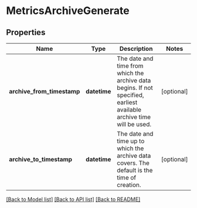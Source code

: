 # MetricsArchiveGenerate

## Properties
Name | Type | Description | Notes
------------ | ------------- | ------------- | -------------
**archive_from_timestamp** | **datetime** | The date and time from which the archive data begins.  If not specified, earliest available archive time will be used. | [optional] 
**archive_to_timestamp** | **datetime** | The date and time up to which the archive data covers.  The default is the time of creation. | [optional] 

[[Back to Model list]](../README.md#documentation-for-models) [[Back to API list]](../README.md#documentation-for-api-endpoints) [[Back to README]](../README.md)


